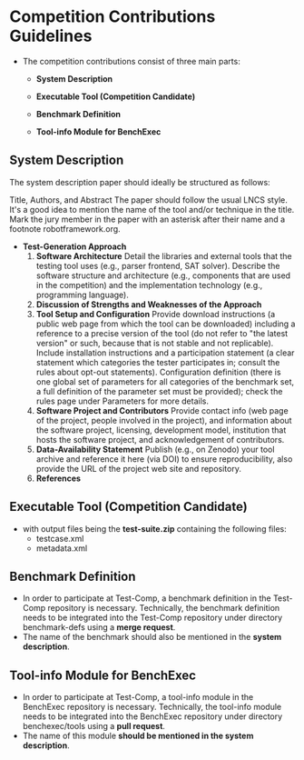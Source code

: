 # Competition Contributions Guidelines

- The competition contributions consist of three main parts:

  - **System Description**

  - **Executable Tool (Competition Candidate)**

  - **Benchmark Definition**

  - **Tool-info Module for BenchExec**

## System Description

The system description paper should ideally be structured as follows:

Title, Authors, and Abstract
The paper should follow the usual LNCS style. It's a good idea to mention the name of the tool and/or technique in the title. Mark the jury member in the paper with an asterisk after their name and a footnote robotframework.org.

- **Test-Generation Approach**
   1. **Software Architecture**
   Detail the libraries and external tools that the testing tool uses (e.g., parser frontend, SAT solver). Describe the software structure and architecture (e.g., components that are used in the competition) and the implementation technology (e.g., programming language).
   2. **Discussion of Strengths and Weaknesses of the Approach**
   3. **Tool Setup and Configuration**
    Provide download instructions (a public web page from which the tool can be downloaded) including a reference to a precise version of the tool (do not refer to "the latest version" or such, because that is not stable and not replicable). Include installation instructions and a participation statement (a clear statement which categories the tester participates in; consult the rules about opt-out statements). Configuration definition (there is one global set of parameters for all categories of the benchmark set, a full definition of the parameter set must be provided); check the rules page under Parameters for more details.
   4. **Software Project and Contributors**
    Provide contact info (web page of the project, people involved in the project), and information about the software project, licensing, development model, institution that hosts the software project, and acknowledgement of contributors.
   5. **Data-Availability Statement**
    Publish (e.g., on Zenodo) your tool archive and reference it here (via DOI) to ensure reproducibility, also provide the URL of the project web site and repository.
   6. **References**

## **Executable Tool (Competition Candidate)**

- with output files being the **test-suite.zip** containing the following files:
  - testcase.xml
  - metadata.xml

## **Benchmark Definition**
  
- In order to participate at Test-Comp, a benchmark definition in the Test-Comp repository is necessary. Technically, the benchmark definition needs to be integrated into the Test-Comp repository under directory benchmark-defs using a **merge request**.
- The name of the benchmark should also be mentioned in the **system description**.

## **Tool-info Module for BenchExec**

- In order to participate at Test-Comp, a tool-info module in the BenchExec repository is necessary. Technically, the tool-info module needs to be integrated into the BenchExec repository under directory benchexec/tools using a **pull request**.
- The name of this module **should be mentioned in the system description**.

